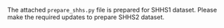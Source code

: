 The attached `prepare_shhs.py` file is prepared for SHHS1 dataset. Please make the required updates to prepare SHHS2 dataset. 
